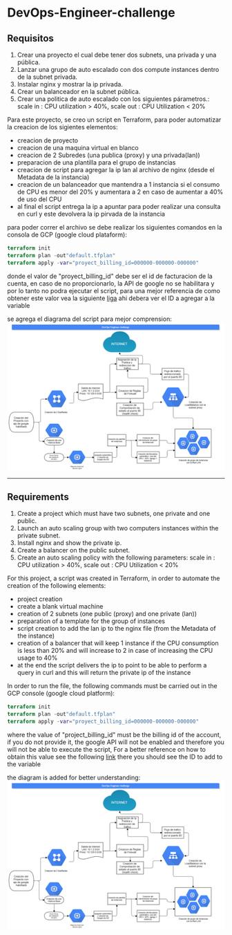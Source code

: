 # DevOps-Engineer-challenge
## Requisitos

1. Crear una proyecto el cual debe tener dos subnets, una privada y una pública.
2. Lanzar una grupo de auto escalado con dos compute instances dentro de la subnet privada.
3. Instalar nginx y mostrar la ip privada.
4. Crear un balanceador en la subnet pública.
5. Crear una politica de auto escalado con los siguientes párametros.: scale in : CPU utilization > 40%, scale out : CPU Utilization < 20%

Para este proyecto, se creo un script en Terraform, para poder automatizar la creacion de los sigientes elementos:

- creacion de proyecto
- creacion de una maquina virtual en blanco
- creacion de 2 Subredes (una publica (proxy) y una privada(lan))
- preparacion de una plantilla para el grupo de instancias
- creacion de script para agregar la ip lan al archivo de nginx (desde el Metadata de la instancia)
- creacion de un balanceador que mantendra a 1 instancia si el consumo de CPU es menor del 20% y aumentara a 2 en caso de aumentar a 40% de uso del CPU
- al final el script entrega la ip a apuntar para poder realizar una consulta en curl y este devolvera la ip pirvada de la instancia

para poder correr el archivo se debe realizar los siguientes comandos en la consola de GCP (google cloud plataform):

```terraform
terraform init
terraform plan -out"default.tfplan"
terraform apply -var="proyect_billing_id=000000-000000-000000"
```

donde el valor de "proyect_billing_id" debe ser el id de facturacion de la cuenta, en caso de no proporcionarlo, la API de google no se habilitara y por lo tanto no podra ejecutar el script, para una mejor referencia de como obtener este valor vea la siguiente [liga](https://console.cloud.google.com/billing?_ga=2.229969052.1664475333.1652314216-1631168250.1652309941) ahi debera ver el ID a agregar a la variable

se agrega el diagrama del script para mejor comprension:
![diagrama](/img/diagrama.png)

------------------------------------------------------------------------------------------------------------------------------------------------------------
## Requirements

1. Create a project which must have two subnets, one private and one public.
2. Launch an auto scaling group with two computers instances within the private subnet.
3. Install nginx and show the private ip.
4. Create a balancer on the public subnet.
5. Create an auto scaling policy with the following parameters: scale in : CPU utilization > 40%, scale out : CPU Utilization < 20%

For this project, a script was created in Terraform, in order to automate the creation of the following elements:

- project creation
- create a blank virtual machine
- creation of 2 subnets (one public (proxy) and one private (lan))
- preparation of a template for the group of instances
- script creation to add the lan ip to the nginx file (from the Metadata of the instance)
- creation of a balancer that will keep 1 instance if the CPU consumption is less than 20% and will increase to 2 in case of increasing the CPU usage to 40%
- at the end the script delivers the ip to point to be able to perform a query in curl and this will return the private ip of the instance

In order to run the file, the following commands must be carried out in the GCP console (google cloud platform):

```terraform
terraform init
terraform plan -out"default.tfplan"
terraform apply -var="proyect_billing_id=000000-000000-000000"
```

where the value of "project_billing_id" must be the billing id of the account, if you do not provide it, the google API will not be enabled and therefore you will not be able to execute the script, For a better reference on how to obtain this value see the following [link](https://console.cloud.google.com/billing?_ga=2.229969052.1664475333.1652314216-1631168250.1652309941) there you should see the ID to add to the variable

the diagram is added for better understanding:
![diagrama](/img/diagrama.png)
